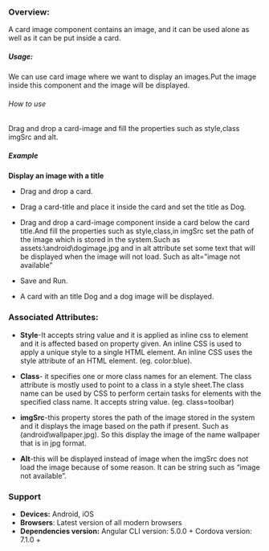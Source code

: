 

### Overview:
A card image component contains an image, and it can be used alone as well as it can be put inside a card.

##### Usage:
We can use card image where we want to display an images.Put the image inside this component and the image will be displayed.

###### How to use

Drag and drop a card-image and fill the properties such as style,class imgSrc and alt.

##### Example

**Display an image with a title**

- Drag and drop a card.

- Drag a card-title and place it inside the card and set the title as Dog.

- Drag and drop a card-image component inside a  card below the card title.And fill the properties such as style,class,in imgSrc set the path of the image which is stored in the system.Such as assets:\android\dogimage.jpg and in alt attribute set some text that will be displayed when the image will not load. Such as alt=”image not available” 

- Save and Run.

- A card with an title Dog and a dog image will be displayed.

### Associated Attributes:
- **Style**-It accepts string value and it is applied as inline css to element and it is affected based on property given. An inline CSS is used to apply a unique style to a single HTML element. An inline CSS uses the style attribute of an HTML element.
(eg. color:blue).

- **Class**- it specifies one or more class names for an element. The class attribute is mostly used to point to a class in a style sheet.The class name can be used by CSS to perform certain tasks for elements with the specified class name. It accepts string value. (eg. class=toolbar)

- **imgSrc**-this property stores the path of the image stored in the system and it displays the image based on the path if present. Such as (android\wallpaper.jpg). So this display the image of the name wallpaper that is in jpg format.

- **Alt**-this will be displayed instead of image when the imgSrc does not load the image because of some reason. It can be string such as  “image not available”.



### Support 
- **Devices:** Android, iOS
- **Browsers**:  Latest version of all modern browsers
- **Dependencies version:** 
 Angular CLI version: 5.0.0 + 
 Cordova version: 7.1.0 +







